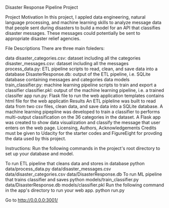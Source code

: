 Disaster Response Pipeline Project

Project Motivation
In this project, I appled data engineering, natural language processing, and machine learning skills to analyze message data that people sent during disasters to build a model for an API that classifies disaster messages. These messages could potentially be sent to appropriate disaster relief agencies.

File Descriptions
There are three main foleders:

data
  disaster_categories.csv: dataset including all the categories
  disaster_messages.csv: dataset including all the messages
  process_data.py: ETL pipeline scripts to read, clean, and save data into a database
  DisasterResponse.db: output of the ETL pipeline, i.e. SQLite database containing messages and categories data
models
  train_classifier.py: machine learning pipeline scripts to train and export a classifier
  classifier.pkl: output of the machine learning pipeline, i.e. a trained classifer
app
  run.py: Flask file to run the web application
templates contains html file for the web applicatin
Results
  An ETL pipleline was built to read data from two csv files, clean data, and save data into a SQLite database.
  A machine learning pipepline was developed to train a classifier to performs multi-output classification on the 36 categories in the dataset.
  A Flask app was created to show data visualization and classify the message that user enters on the web page.
Licensing, Authors, Acknowledgements
Credits must be given to Udacity for the starter codes and FigureEight for provding the data used by this project.

Instructions:
  Run the following commands in the project's root directory to set up your database and model.

To run ETL pipeline that cleans data and stores in database python data/process_data.py data/disaster_messages.csv data/disaster_categories.csv data/DisasterResponse.db
To run ML pipeline that trains classifier and saves python models/train_classifier.py data/DisasterResponse.db models/classifier.pkl
Run the following command in the app's directory to run your web app. python run.py

Go to http://0.0.0.0:3001/
